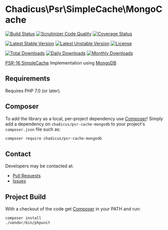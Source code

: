 # Chadicus\Psr\SimpleCache\MongoCache

[![Build Status](https://travis-ci.org/chadicus/psr-cache-mongodb.svg?branch=master)](https://travis-ci.org/chadicus/psr-cache-mongodb)
[![Scrutinizer Code Quality](https://scrutinizer-ci.com/g/chadicus/psr-cache-mongodb/badges/quality-score.png?b=master)](https://scrutinizer-ci.com/g/chadicus/psr-cache-mongodb/?branch=master)
[![Coverage Status](https://coveralls.io/repos/github/chadicus/psr-cache-mongodb/badge.svg?branch=master)](https://coveralls.io/github/chadicus/psr-cache-mongodb?branch=master)

[![Latest Stable Version](https://poser.pugx.org/chadicus/psr-cache-mongodb/v/stable)](https://packagist.org/packages/chadicus/psr-cache-mongodb)
[![Latest Unstable Version](https://poser.pugx.org/chadicus/psr-cache-mongodb/v/unstable)](https://packagist.org/packages/chadicus/psr-cache-mongodb)
[![License](https://poser.pugx.org/chadicus/psr-cache-mongodb/license)](https://packagist.org/packages/chadicus/psr-cache-mongodb)

[![Total Downloads](https://poser.pugx.org/chadicus/psr-cache-mongodb/downloads)](https://packagist.org/packages/chadicus/psr-cache-mongodb)
[![Daily Downloads](https://poser.pugx.org/chadicus/psr-cache-mongodb/d/daily)](https://packagist.org/packages/chadicus/psr-cache-mongodb)
[![Monthly Downloads](https://poser.pugx.org/chadicus/psr-cache-mongodb/d/monthly)](https://packagist.org/packages/chadicus/psr-cache-mongodb)

[PSR-16 SimpleCache](http://www.php-fig.org/psr/psr-16/) Implementation using [MongoDB](https://docs.mongodb.com/php-library/master/)

## Requirements

Requires PHP 7.0 (or later).

## Composer
To add the library as a local, per-project dependency use [Composer](http://getcomposer.org)! Simply add a dependency on `chadicus/psr-cache-mongodb` to your project's `composer.json` file such as:

```sh
composer require chadicus/psr-cache-mongodb
```

## Contact
Developers may be contacted at:

 * [Pull Requests](https://github.com/chadicus/psr-cache-mongodb/pulls)
 * [Issues](https://github.com/chadicus/psr-cache-mongodb/issues)

## Project Build
With a checkout of the code get [Composer](http://getcomposer.org) in your PATH and run:

```sh
composer install
./vendor/bin/phpunit
```
